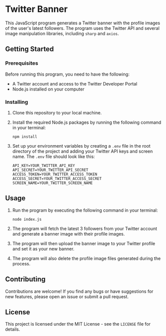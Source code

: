 # Twitter Banner

This JavaScript program generates a Twitter banner with the profile images of the user's latest followers. The program uses the Twitter API and several image manipulation libraries, including `sharp` and `axios`.

## Getting Started

### Prerequisites

Before running this program, you need to have the following:

- A Twitter account and access to the Twitter Developer Portal
- Node.js installed on your computer

### Installing

1. Clone this repository to your local machine.
2. Install the required Node.js packages by running the following command in your terminal:

    ```
    npm install
    ```

3. Set up your environment variables by creating a `.env` file in the root directory of the project and adding your Twitter API keys and screen name. The `.env` file should look like this:

    ```
    API_KEY=YOUR_TWITTER_API_KEY
    API_SECRET=YOUR_TWITTER_API_SECRET
    ACCESS_TOKEN=YOUR_TWITTER_ACCESS_TOKEN
    ACCESS_SECRET=YOUR_TWITTER_ACCESS_SECRET
    SCREEN_NAME=YOUR_TWITTER_SCREEN_NAME
    ```

## Usage

1. Run the program by executing the following command in your terminal:

    ```
    node index.js
    ```

2. The program will fetch the latest 3 followers from your Twitter account and generate a banner image with their profile images.

3. The program will then upload the banner image to your Twitter profile and set it as your new banner.

4. The program will also delete the profile image files generated during the process.

## Contributing

Contributions are welcome! If you find any bugs or have suggestions for new features, please open an issue or submit a pull request.

## License

This project is licensed under the MIT License - see the `LICENSE` file for details.

